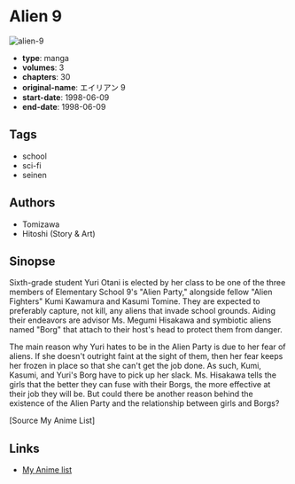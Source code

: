# Alien 9

![alien-9](https://cdn.myanimelist.net/images/manga/1/143951.jpg)

-   **type**: manga
-   **volumes**: 3
-   **chapters**: 30
-   **original-name**: エイリアン 9
-   **start-date**: 1998-06-09
-   **end-date**: 1998-06-09

## Tags

-   school
-   sci-fi
-   seinen

## Authors

-   Tomizawa
-   Hitoshi (Story & Art)

## Sinopse

Sixth-grade student Yuri Otani is elected by her class to be one of the three members of Elementary School 9's "Alien Party," alongside fellow "Alien Fighters" Kumi Kawamura and Kasumi Tomine. They are expected to preferably capture, not kill, any aliens that invade school grounds. Aiding their endeavors are advisor Ms. Megumi Hisakawa and symbiotic aliens named "Borg" that attach to their host's head to protect them from danger.

The main reason why Yuri hates to be in the Alien Party is due to her fear of aliens. If she doesn't outright faint at the sight of them, then her fear keeps her frozen in place so that she can't get the job done. As such, Kumi, Kasumi, and Yuri's Borg have to pick up her slack. Ms. Hisakawa tells the girls that the better they can fuse with their Borgs, the more effective at their job they will be. But could there be another reason behind the existence of the Alien Party and the relationship between girls and Borgs?

[Source My Anime List]

## Links

-   [My Anime list](https://myanimelist.net/manga/889/Alien_9)
